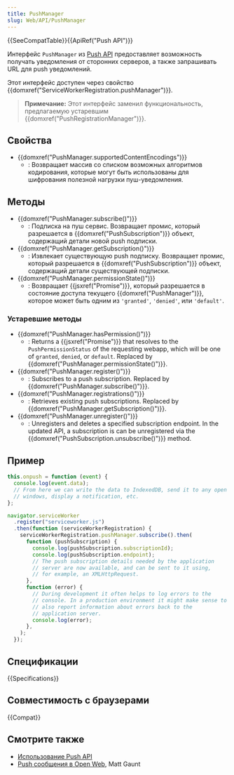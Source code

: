```yaml
---
title: PushManager
slug: Web/API/PushManager
---
```


{{SeeCompatTable}}{{ApiRef("Push API")}}

Интерфейс `PushManager` из [Push API](/ru/docs/Web/API/Push_API) предоставляет возможность получать уведомления от сторонних серверов, а также запрашивать URL для push уведомлений.

Этот интерфейс доступен через свойство {{domxref("ServiceWorkerRegistration.pushManager")}}.

> **Примечание:** Этот интерфейс заменил функциональность, предлагаемую устаревшим {{domxref("PushRegistrationManager")}}.

## Свойства

- {{domxref("PushManager.supportedContentEncodings")}}
  - : Возвращает массив со списком возможных алгоритмов кодирования, которые могут быть использованы для шифрования полезной нагрузки пуш-уведомления.

## Методы

- {{domxref("PushManager.subscribe()")}}
  - : Подписка на пуш сервис. Возвращает промис, который разрешается в {{domxref("PushSubscription")}} объект, содержащий детали новой push подписки.
- {{domxref("PushManager.getSubscription()")}}
  - : Извлекает существующую push подписку. Возвращает промис, который разрешается в {{domxref("PushSubscription")}} объект, содержащий детали существующей подписки.
- {{domxref("PushManager.permissionState()")}}
  - : Возвращает {{jsxref("Promise")}}, который разрешается в состояние доступа текущего {{domxref("PushManager")}}, которое может быть одним из `'granted'`, `'denied'`, или `'default'`.

### Устаревшие методы

- {{domxref("PushManager.hasPermission()")}}
  - : Returns a {{jsxref("Promise")}} that resolves to the `PushPermissionStatus` of the requesting webapp, which will be one of `granted`, `denied`, or `default`. Replaced by {{domxref("PushManager.permissionState()")}}.
- {{domxref("PushManager.register()")}}
  - : Subscribes to a push subscription. Replaced by {{domxref("PushManager.subscribe()")}}.
- {{domxref("PushManager.registrations()")}}
  - : Retrieves existing push subscriptions. Replaced by {{domxref("PushManager.getSubscription()")}}.
- {{domxref("PushManager.unregister()")}}
  - : Unregisters and deletes a specified subscription endpoint. In the updated API, a subscription is can be unregistered via the {{domxref("PushSubscription.unsubscribe()")}} method.

## Пример

```js
this.onpush = function (event) {
  console.log(event.data);
  // From here we can write the data to IndexedDB, send it to any open
  // windows, display a notification, etc.
};

navigator.serviceWorker
  .register("serviceworker.js")
  .then(function (serviceWorkerRegistration) {
    serviceWorkerRegistration.pushManager.subscribe().then(
      function (pushSubscription) {
        console.log(pushSubscription.subscriptionId);
        console.log(pushSubscription.endpoint);
        // The push subscription details needed by the application
        // server are now available, and can be sent to it using,
        // for example, an XMLHttpRequest.
      },
      function (error) {
        // During development it often helps to log errors to the
        // console. In a production environment it might make sense to
        // also report information about errors back to the
        // application server.
        console.log(error);
      },
    );
  });
```

## Спецификации

{{Specifications}}

## Совместимость с браузерами

{{Compat}}

## Смотрите также

- [Использование Push API](/ru/docs/Web/API/Push_API/Using_the_Push_API)
- [Push сообщения в Open Web](http://updates.html5rocks.com/2015/03/push-notificatons-on-the-open-web), Matt Gaunt
